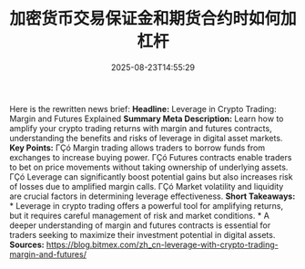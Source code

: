 ﻿---
title: "加密货币交易保证金和期货合约时如何加杠杆"
date: "2025-08-23T14:55:29"
category: "Markets"
summary: ""
slug: "加密货币交易保证金和期货合约时如何加杠杆"
source_urls:
  - "https://blog.bitmex.com/zh_cn-leverage-with-crypto-trading-margin-and-futures/"
seo:
  title: "加密货币交易保证金和期货合约时如何加杠杆 | Hash n Hedge"
  description: ""
  keywords: ["news", "markets", "brief"]
---
Here is the rewritten news brief:  **Headline:** Leverage in Crypto Trading: Margin and Futures Explained  **Summary Meta Description:** Learn how to amplify your crypto trading returns with margin and futures contracts, understanding the benefits and risks of leverage in digital asset markets.  **Key Points:**  ΓÇó Margin trading allows traders to borrow funds from exchanges to increase buying power. ΓÇó Futures contracts enable traders to bet on price movements without taking ownership of underlying assets. ΓÇó Leverage can significantly boost potential gains but also increases risk of losses due to amplified margin calls. ΓÇó Market volatility and liquidity are crucial factors in determining leverage effectiveness.  **Short Takeaways:**  * Leverage in crypto trading offers a powerful tool for amplifying returns, but it requires careful management of risk and market conditions. * A deeper understanding of margin and futures contracts is essential for traders seeking to maximize their investment potential in digital assets.  **Sources:** https://blog.bitmex.com/zh_cn-leverage-with-crypto-trading-margin-and-futures/ 
